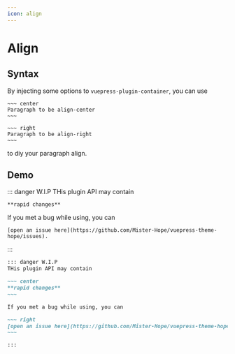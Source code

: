 ```yaml
---
icon: align
---
```


# Align

## Syntax

By injecting some options to `vuepress-plugin-container`, you can use

    ~~~ center
    Paragraph to be align-center
    ~~~

    ~~~ right
    Paragraph to be align-right
    ~~~

to diy your paragraph align.

## Demo

::: danger W.I.P
THis plugin API may contain

~~~ center
**rapid changes**
~~~

If you met a bug while using, you can

~~~ right
[open an issue here](https://github.com/Mister-Hope/vuepress-theme-hope/issues).
~~~

:::

```md
::: danger W.I.P
THis plugin API may contain

~~~ center
**rapid changes**
~~~

If you met a bug while using, you can

~~~ right
[open an issue here](https://github.com/Mister-Hope/vuepress-theme-hope/issues).
~~~

:::
```
